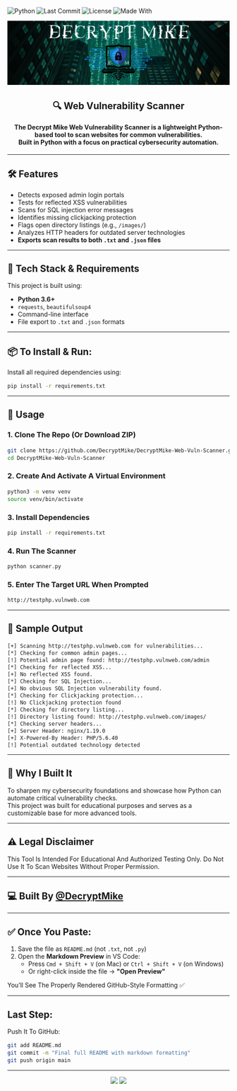 ![Python](https://img.shields.io/badge/Python-3.6%2B-blue?logo=python)
![Last Commit](https://img.shields.io/github/last-commit/DecryptMike/DecryptMike-Web-Vuln-Scanner)
![License](https://img.shields.io/github/license/DecryptMike/DecryptMike-Web-Vuln-Scanner)
![Made With](https://img.shields.io/badge/Made%20with-Shields.io-007ec6?logo=shieldsdotio)

<p align="center">
  <img src="DecryptMikeLogo.png" alt="DecryptMike Logo" style="max-width: 100%; height: auto;"/>
</p>

<h2 align="center">
   🔍 Web Vulnerability Scanner 
</h2>

<h4 align="center">
  The Decrypt Mike Web Vulnerability Scanner is a lightweight Python-based tool to scan websites for common vulnerabilities.<br>
  Built in Python with a focus on practical cybersecurity automation.
</h4>

---

## 🛠️ Features

- Detects exposed admin login portals  
- Tests for reflected XSS vulnerabilities  
- Scans for SQL injection error messages  
- Identifies missing clickjacking protection  
- Flags open directory listings (e.g., `/images/`)  
- Analyzes HTTP headers for outdated server technologies  
- **Exports scan results to both `.txt` and `.json` files**

---

## 📁 Tech Stack & Requirements

This project is built using:

- **Python 3.6+**
- `requests`, `beautifulsoup4`
- Command-line interface
- File export to `.txt` and `.json` formats

---

## 📦 To Install & Run:

Install all required dependencies using:

```bash
pip install -r requirements.txt
```
--- 

## 🚀 Usage

### 1. Clone The Repo (Or Download ZIP)
```bash
git clone https://github.com/DecryptMike/DecryptMike-Web-Vuln-Scanner.git
cd DecryptMike-Web-Vuln-Scanner 
```
### 2. Create And Activate A Virtual Environment 
```bash
python3 -m venv venv
source venv/bin/activate
```
### 3. Install Dependencies 
```bash
pip install -r requirements.txt
```
### 4. Run The Scanner
```bash
python scanner.py
```
### 5. Enter The Target URL When Prompted
```bash
http://testphp.vulnweb.com
```
---

## 🧠 Sample Output 

```
[+] Scanning http://testphp.vulnweb.com for vulnerabilities...
[*] Checking for common admin pages...
[!] Potential admin page found: http://testphp.vulnweb.com/admin
[*] Checking for reflected XSS...
[+] No reflected XSS found.
[*] Checking for SQL Injection...
[+] No obvious SQL Injection vulnerability found.
[*] Checking for Clickjacking protection...
[!] No Clickjacking protection found
[*] Checking for directory listing...
[!] Directory listing found: http://testphp.vulnweb.com/images/
[*] Checking server headers...
[+] Server Header: nginx/1.19.0
[+] X-Powered-By Header: PHP/5.6.40
[!] Potential outdated technology detected
```

---

## 📄 Why I Built It

To sharpen my cybersecurity foundations and showcase how Python can automate critical vulnerability checks.  
This project was built for educational purposes and serves as a customizable base for more advanced tools.

---

## ⚠️ Legal Disclaimer
This Tool Is Intended For Educational And Authorized Testing Only.
Do Not Use It To Scan Websites Without Proper Permission.

---

## 💻 Built By [@DecryptMike](https://github.com/DecryptMike)

---

## ✅ Once You Paste:

1. Save the file as `README.md` (not `.txt`, not `.py`)
2. Open the **Markdown Preview** in VS Code:
   - Press `Cmd + Shift + V` (on Mac) or `Ctrl + Shift + V` (on Windows)
   - Or right-click inside the file → **"Open Preview"**

You’ll See The Properly Rendered GitHub-Style Formatting ✅

---

## Last Step:

Push It To GitHub:
```bash
git add README.md
git commit -m "Final full README with markdown formatting"
git push origin main
```
---

<p align="center">
  <img src="https://img.shields.io/badge/Built%20for-Cybersecurity-blue?style=for-the-badge&logo=python"/>
  <img src="https://img.shields.io/badge/Made%20by-DecryptMike-green?style=for-the-badge"/>
</p>
